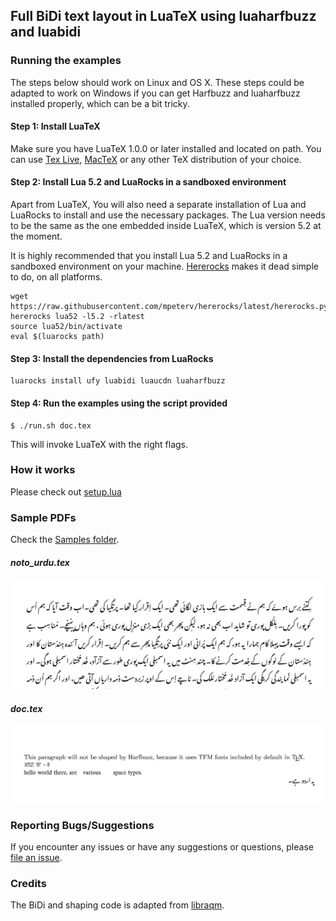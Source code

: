 ## Full BiDi text layout in LuaTeX using luaharfbuzz and luabidi
### Running the examples

The steps below should work on Linux and OS X. These steps could be adapted to work on Windows if you can get Harfbuzz and luaharfbuzz installed properly, which can be a bit tricky.

#### Step 1: Install LuaTeX
Make sure you have LuaTeX 1.0.0 or later installed and located on path. You can use [Tex Live], [MacTeX] or any other TeX distribution of your choice.

[TeX Live]: https://www.tug.org/texlive/
[MacTeX]: http://www.tug.org/mactex/

#### Step 2: Install Lua 5.2 and LuaRocks in a sandboxed environment
Apart from LuaTeX, You will also need a separate installation of Lua and LuaRocks to install and use the necessary packages. The Lua version needs to be the same as the one embedded inside LuaTeX, which is version 5.2 at the moment.

It is highly recommended that you install Lua 5.2 and LuaRocks in a sandboxed environment on your machine. [Hererocks] makes it dead simple to do, on all platforms.

[Hererocks]:https://github.com/mpeterv/hererocks

```
wget https://raw.githubusercontent.com/mpeterv/hererocks/latest/hererocks.py
hererocks lua52 -l5.2 -rlatest
source lua52/bin/activate
eval $(luarocks path)
```

#### Step 3: Install the dependencies from LuaRocks

```
luarocks install ufy luabidi luaucdn luaharfbuzz
```

#### Step 4: Run the examples using the script provided

```
$ ./run.sh doc.tex
```

This will invoke LuaTeX with the right flags.

### How it works
Please check out [setup.lua](setup.lua)

### Sample PDFs
Check the [Samples folder](./samples).

#### _noto_urdu.tex_

![noto_urdu.pdf](img/noto_urdu.png)

#### _doc.tex_
![doc.pdf](img/doc.png)

### Reporting Bugs/Suggestions
If you encounter any issues or have any suggestions or questions, please [file an issue](https://github.com/deepakjois/luatex-harfbuzz/issues/new).

### Credits

The BiDi and shaping code is adapted from [libraqm](https://github.com/HOST-Oman/libraqm).